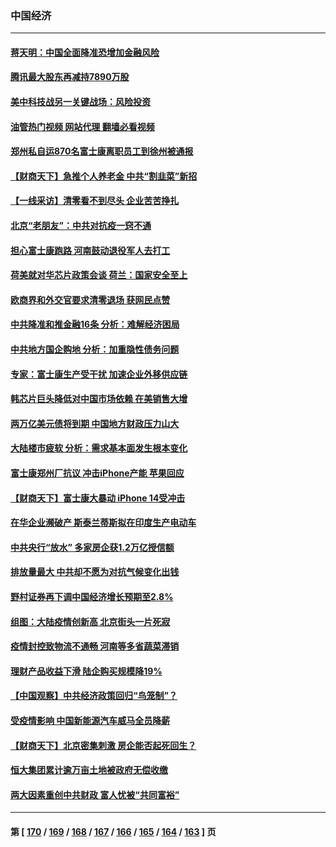 ### 中国经济
---
#### [蒋天明：中国全面降准恐增加金融风险](../../pages/ncid283/n13873868.md?11271645) 
#### [腾讯最大股东再减持7890万股](../../pages/ncid283/n13873820.md?11271645) 
#### [美中科技战另一关键战场：风险投资](../../pages/ncid283/n13873321.md?11271645) 
#### [油管热门视频 网站代理 翻墙必看视频](http://138.2.39.72:81/youtube.html?epic-marker?11271645)
#### [郑州私自运870名富士康离职员工到徐州被通报](../../pages/ncid283/n13873569.md?11271645) 
#### [【财商天下】急推个人养老金 中共“割韭菜”新招](../../pages/ncid283/n13873231.md?11271645) 
#### [【一线采访】清零看不到尽头 企业苦苦挣扎](../../pages/ncid283/n13872920.md?11271645) 
#### [北京“老朋友”：中共对抗疫一窍不通](../../pages/ncid283/n13873215.md?11271645) 
#### [担心富士康跑路 河南鼓动退役军人去打工](../../pages/ncid283/n13872907.md?11271645) 
#### [荷美就对华芯片政策会谈 荷兰：国家安全至上](../../pages/ncid283/n13873080.md?11271645) 
#### [欧商界和外交官要求清零退场 获网民点赞](../../pages/ncid283/n13873147.md?11271645) 
#### [中共降准和推金融16条 分析：难解经济困局](../../pages/ncid283/n13872995.md?11271645) 
#### [中共地方国企购地 分析：加重隐性债务问题](../../pages/ncid283/n13872885.md?11271645) 
#### [专家：富士康生产受干扰 加速企业外移供应链](../../pages/ncid283/n13872805.md?11271645) 
#### [韩芯片巨头降低对中国市场依赖 在美销售大增](../../pages/ncid283/n13872792.md?11271645) 
#### [两万亿美元债将到期 中国地方财政压力山大](../../pages/ncid283/n13872726.md?11271645) 
#### [大陆楼市疲软 分析：需求基本面发生根本变化](../../pages/ncid283/n13872585.md?11271645) 
#### [富士康郑州厂抗议 冲击iPhone产能 苹果回应](../../pages/ncid283/n13872430.md?11271645) 
#### [【财商天下】富士康大暴动 iPhone 14受冲击](../../pages/ncid283/n13872454.md?11271645) 
#### [在华企业濒破产 斯泰兰蒂斯拟在印度生产电动车](../../pages/ncid283/n13872443.md?11271645) 
#### [中共央行“放水” 多家房企获1.2万亿授信额](../../pages/ncid283/n13872444.md?11271645) 
#### [排放量最大 中共却不愿为对抗气候变化出钱](../../pages/ncid283/n13872337.md?11271645) 
#### [野村证券再下调中国经济增长预期至2.8%](../../pages/ncid283/n13872256.md?11271645) 
#### [组图：大陆疫情创新高 北京街头一片死寂](../../pages/ncid283/n13872322.md?11271645) 
#### [疫情封控致物流不通畅 河南等多省蔬菜滞销](../../pages/ncid283/n13872055.md?11271645) 
#### [理财产品收益下滑 陆企购买规模降19%](../../pages/ncid283/n13871931.md?11271645) 
#### [【中国观察】中共经济政策回归“鸟笼制”？](../../pages/ncid283/n13871689.md?11271645) 
#### [受疫情影响 中国新能源汽车威马全员降薪](../../pages/ncid283/n13871812.md?11271645) 
#### [【财商天下】北京密集刺激 房企能否起死回生？](../../pages/ncid283/n13871777.md?11271645) 
#### [恒大集团累计逾万亩土地被政府无偿收缴](../../pages/ncid283/n13871798.md?11271645) 
#### [两大因素重创中共财政 富人忧被“共同富裕”](../../pages/ncid283/n13871763.md?11271645) 

---
#### 第 [ [170](./170.md?11271645) / [169](./169.md?11271645) / [168](./168.md?11271645) / [167](./167.md?11271645) / [166](./166.md?11271645) / [165](./165.md?11271645) / [164](./164.md?11271645) / [163](./163.md?11271645) ] 页
